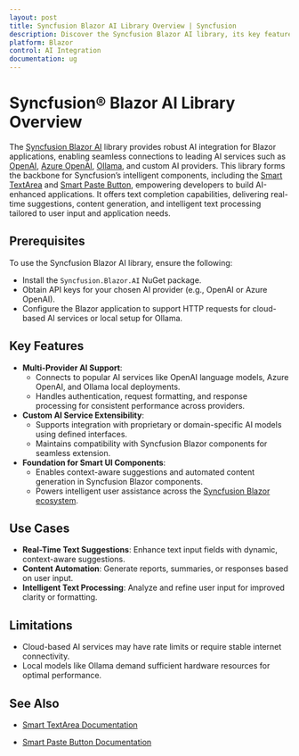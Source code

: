 ```yaml
---
layout: post
title: Syncfusion Blazor AI Library Overview | Syncfusion
description: Discover the Syncfusion Blazor AI library, its key features, supported AI providers, and how it powers AI-driven features in Blazor applications.
platform: Blazor
control: AI Integration
documentation: ug
---
```


# Syncfusion® Blazor AI Library Overview
The [Syncfusion Blazor AI](https://www.nuget.org/packages/Syncfusion.Blazor.AI) library provides robust AI integration for Blazor applications, enabling seamless connections to leading AI services such as [OpenAI](https://help.openai.com/en/articles/4936850-where-do-i-find-my-openai-api-key), [Azure OpenAI](https://learn.microsoft.com/en-us/azure/ai-services/openai/how-to/create-resource), [Ollama](https://ollama.com), and custom AI providers. This library forms the backbone for Syncfusion’s intelligent components, including the [Smart TextArea](https://blazor.syncfusion.com/documentation/smart-textarea/getting-started) and [Smart Paste Button](https://blazor.syncfusion.com/documentation/smart-paste/getting-started), empowering developers to build AI-enhanced applications. It offers text completion capabilities, delivering real-time suggestions, content generation, and intelligent text processing tailored to user input and application needs.

## Prerequisites
To use the Syncfusion Blazor AI library, ensure the following:
- Install the `Syncfusion.Blazor.AI` NuGet package.
- Obtain API keys for your chosen AI provider (e.g., OpenAI or Azure OpenAI).
- Configure the Blazor application to support HTTP requests for cloud-based AI services or local setup for Ollama.

## Key Features
- **Multi-Provider AI Support**:
  - Connects to popular AI services like OpenAI language models, Azure OpenAI, and Ollama local deployments.
  - Handles authentication, request formatting, and response processing for consistent performance across providers.
- **Custom AI Service Extensibility**:
  - Supports integration with proprietary or domain-specific AI models using defined interfaces.
  - Maintains compatibility with Syncfusion Blazor components for seamless extension.
- **Foundation for Smart UI Components**:
  - Enables context-aware suggestions and automated content generation in Syncfusion Blazor components.
  - Powers intelligent user assistance across the [Syncfusion Blazor ecosystem](https://blazor.syncfusion.com/demos/).

## Use Cases
- **Real-Time Text Suggestions**: Enhance text input fields with dynamic, context-aware suggestions.
- **Content Automation**: Generate reports, summaries, or responses based on user input.
- **Intelligent Text Processing**: Analyze and refine user input for improved clarity or formatting.

## Limitations
- Cloud-based AI services may have rate limits or require stable internet connectivity.
- Local models like Ollama demand sufficient hardware resources for optimal performance.

## See Also
- [Smart TextArea Documentation](https://blazor.syncfusion.com/documentation/smart-paste/getting-started-webapp)

- [Smart Paste Button Documentation](https://blazor.syncfusion.com/documentation/smart-textarea/getting-started-webapp)
